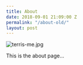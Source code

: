 ```yaml
---
title: About
date: 2018-09-01 21:09:00 Z
permalink: "/about-old/"
layout: post
---
```


![terris-me.jpg](/uploads/terris-me.jpg)

This is the about page...
